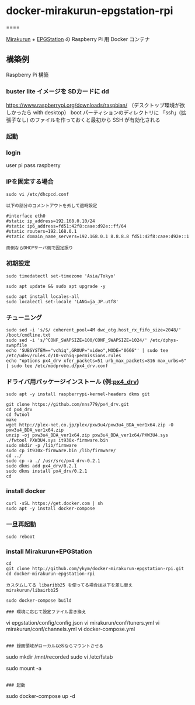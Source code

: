 # docker-mirakurun-epgstation-rpi
====

[Mirakurun](https://github.com/Chinachu/Mirakurun) + [EPGStation](https://github.com/l3tnun/EPGStation) の Raspberry Pi 用 Docker コンテナ

## 構築例

Raspberry Pi 構築

### buster lite イメージを SDカードに dd
https://www.raspberrypi.org/downloads/raspbian/
（デスクトップ環境が欲しかったら with desktop）
boot パーティションのディレクトリに 「ssh」(拡張子なし) のファイルを作っておくと最初から SSH が有効化される

### 起動

### login
user pi
pass raspberry

### IPを固定する場合
```
sudo vi /etc/dhcpcd.conf

以下の部分のコメントアウトを外して適時設定

#interface eth0
#static ip_address=192.168.0.10/24
#static ip6_address=fd51:42f8:caae:d92e::ff/64
#static routers=192.168.0.1
#static domain_name_servers=192.168.0.1 8.8.8.8 fd51:42f8:caae:d92e::1

面倒ならDHCPサーバ側で固定振り
```

### 初期設定
```
sudo timedatectl set-timezone 'Asia/Tokyo'

sudo apt update && sudo apt upgrade -y

sudo apt install locales-all
sudo localectl set-locale 'LANG=ja_JP.utf8'
```
### チューニング
```
sudo sed -i 's/$/ coherent_pool=4M dwc_otg.host_rx_fifo_size=2048/' /boot/cmdline.txt
sudo sed -i 's/^CONF_SWAPSIZE=100/CONF_SWAPSIZE=1024/' /etc/dphys-swapfile
echo 'SUBSYSTEM=="vchiq",GROUP="video",MODE="0666"' | sudo tee /etc/udev/rules.d/10-vchiq-permissions.rules
echo "options px4_drv xfer_packets=51 urb_max_packets=816 max_urbs=6" | sudo tee /etc/modprobe.d/px4_drv.conf
```

### ドライバ用パッケージインストール (例:[px4_drv](https://github.com/nns779/px4_drv))
```
sudo apt -y install raspberrypi-kernel-headers dkms git

git clone https://github.com/nns779/px4_drv.git
cd px4_drv
cd fwtool
make
wget http://plex-net.co.jp/plex/pxw3u4/pxw3u4_BDA_ver1x64.zip -O pxw3u4_BDA_ver1x64.zip
unzip -oj pxw3u4_BDA_ver1x64.zip pxw3u4_BDA_ver1x64/PXW3U4.sys
./fwtool PXW3U4.sys it930x-firmware.bin
sudo mkdir -p /lib/firmware
sudo cp it930x-firmware.bin /lib/firmware/
cd ../
sudo cp -a ./ /usr/src/px4_drv-0.2.1
sudo dkms add px4_drv/0.2.1
sudo dkms install px4_drv/0.2.1
cd
```

### install docker
```
curl -sSL https://get.docker.com | sh
sudo apt -y install docker-compose
```

### 一旦再起動
```
sudo reboot
```

### install Mirakurun+EPGStation
```
cd
git clone http://github.com/ykym/docker-mirakurun-epgstation-rpi.git
cd docker-mirakurun-epgstation-rpi

カスタムしてる libaribb25 を使ってる場合は以下を差し替え
mirakurun/libairbb25

sudo docker-compose build

### 環境に応じて設定ファイル書き換え
```
vi epgstation/config/config.json
vi mirakurun/conf/tuners.yml
vi mirakurun/conf/channels.yml
vi docker-compose.yml
```

### 録画領域がローカル以外ならマウントさせる
```
sudo mkdir /mnt/recorded
sudo vi /etc/fstab

sudo mount -a
```

### 起動
```
sudo docker-compose up -d
```
